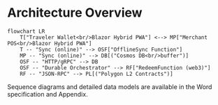# Architecture Overview

```mermaid
flowchart LR
    T["Traveler Wallet<br/>Blazor Hybrid PWA"] <--> MP["Merchant POS<br/>Blazor Hybrid PWA"]
    T -- "Sync (online)" --> OSF["OfflineSync Function"]
    MP -- "Sync (online)" --> DB[("Cosmos DB<br/>buffer")]
    OSF -- "HTTP/gRPC" --> DB
    OSF -- "Durable Orchestrator" --> RF["RedeemFunction (web3)"]
    RF -- "JSON-RPC" --> PL[("Polygon L2 Contracts")]
```

Sequence diagrams and detailed data models are available in the Word specification and Appendix.